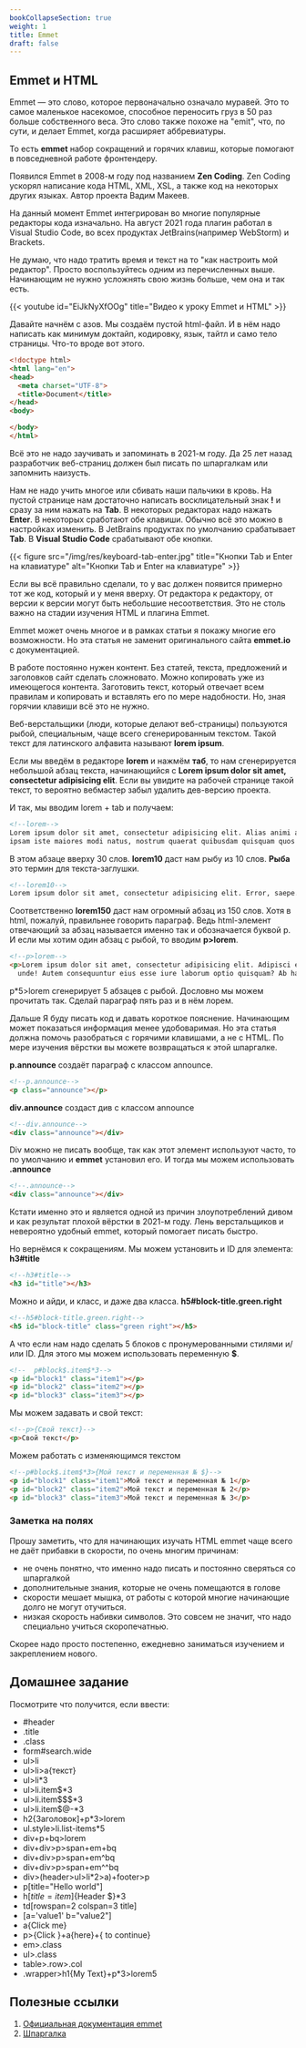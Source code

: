 ```yaml
---
bookCollapseSection: true
weight: 1
title: Emmet
draft: false
---
```


## Emmet и HTML

Emmet — это слово, которое первоначально означало муравей. Это то самое маленькое насекомое, способное переносить груз в
50 раз больше собственного веса. Это слово также похоже на "emit", что, по сути, и делает Emmet, когда расширяет
аббревиатуры.

То есть **emmet** набор сокращений и горячих клавиш, которые помогают в повседневной работе фронтендеру.

Появился Emmet в 2008-м году под названием **Zen Coding**. Zen Coding ускорял написание кода HTML, XML, XSL, а также код
на некоторых других языках. Автор проекта Вадим Макеев.

На данный момент Emmet интегрирован во многие популярные редакторы кода изначально. На август 2021 года плагин работал в
Visual Studio Code, во всех продуктах JetBrains(например WebStorm) и Brackets.

Не думаю, что надо тратить время и текст на то "как настроить мой редактор". Просто воспользуйтесь одним из
перечисленных выше. Начинающим не нужно усложнять свою жизнь больше, чем она и так есть.

{{< youtube id="EiJkNyXfOOg" title="Видео к уроку Emmet и HTML" >}}


Давайте начнём с азов. Мы создаём пустой html-файл. И в нём надо написать как минимум доктайп, кодировку, язык, тайтл и
само тело страницы. Что-то вроде вот этого.

````html
<!doctype html>
<html lang="en">
<head>
  <meta charset="UTF-8">
  <title>Document</title>
</head>
<body>

</body>
</html>
````

Всё это не надо заучивать и запоминать в 2021-м году. Да 25 лет назад разработчик веб-страниц должен был писать по
шпаргалкам или запомнить наизусть.

Нам не надо учить многое или сбивать наши пальчики в кровь. На пустой странице нам достаточно написать восклицательный
знак **!** и сразу за ним нажать на **Tab**. В некоторых редакторах надо нажать **Enter**. В некоторых сработают обе
клавиши. Обычно всё это можно в настройках изменить. В JetBrains продуктах по умолчанию срабатывает **Tab**. В **Visual
Studio Code** срабатывают обе кнопки.

{{< figure src="/img/res/keyboard-tab-enter.jpg" title="Кнопки Tab и Enter на клавиатуре" alt="Кнопки Tab и Enter на клавиатуре" >}}

Если вы всё правильно сделали, то у вас должен появится примерно тот же код, который и у меня вверху. От редактора к
редактору, от версии к версии могут быть небольшие несоответствия. Это не столь важно на стадии изучения HTML и плагина Emmet.

Emmet может очень многое и в рамках статьи я покажу многие его возможности. Но эта статья не заменит оригинального
сайта **emmet.io** с документацией.

В работе постоянно нужен контент. Без статей, текста, предложений и заголовков сайт сделать сложновато. Можно копировать
уже из имеющегося контента. Заготовить текст, который отвечает всем правилам и копировать и вставлять его по мере
надобности. Но, зная горячии клавиши всё это не нужно.

Веб-верстальщики (люди, которые делают веб-страницы) пользуются рыбой, специальным, чаще всего сгенерированным текстом.
Такой текст для латинского алфавита называют **lorem ipsum**.

Если мы введём в редакторе **lorem** и нажмём **таб**, то нам сгенерируется небольшой абзац текста, начинающийся с **Lorem ipsum dolor sit amet, consectetur adipisicing elit**. Если вы увидите на рабочей странице такой текст, то вероятно
вебмастер забыл удалить дев-версию проекта.

И так, мы вводим lorem + tab и получаем:

````html
<!--lorem-->
Lorem ipsum dolor sit amet, consectetur adipisicing elit. Alias animi aperiam aut dolorum eius error expedita, fugiat
ipsam iste maiores modi natus, nostrum quaerat quibusdam quisquam quos sequi vero voluptatibus?
````

В этом абзаце вверху 30 слов. **lorem10** даст нам рыбу из 10 слов. **Рыба** это термин для текста-заглушки.

````html
<!--lorem10-->
Lorem ipsum dolor sit amet, consectetur adipisicing elit. Error, saepe.
````

Соответственно **lorem150** даст нам огромный абзац из 150 слов. Хотя в html, пожалуй, правильнее говорить параграф.
Ведь html-элемент отвечающий за абзац называется именно так и обозначается буквой p. И если мы хотим один абзац с рыбой,
то вводим **p>lorem**.

````html
<!--p>lorem-->
<p>Lorem ipsum dolor sit amet, consectetur adipisicing elit. Adipisci error facere magnam maiores optio sed tenetur,
  unde! Autem consequuntur eius esse iure laborum optio quisquam? Ab harum numquam optio? At?</p>
````

p*5>lorem сгенерирует 5 абзацев с рыбой. Дословно мы можем прочитать так. Сделай параграф пять раз и в нём лорем.

Дальше Я буду писать код и давать короткое пояснение. Начинающим может показаться информация менее удобоваримая. Но эта
статья должна помочь разобраться с горячими клавишами, а не с HTML. По мере изучения вёрстки вы можете возвращаться к
этой шпаргалке.

**p.announce** создаёт параграф с классом announce.

````html
<!--p.announce-->
<p class="announce"></p>
````

**div.announce** создаст див с классом announce

````html
<!--div.announce-->
<div class="announce"></div>
````

Div можно не писать вообще, так как этот элемент используют часто, то по умолчанию и **emmet** установил его. И тогда мы
можем использовать **.announce**

````html
<!--.announce-->
<div class="announce"></div>
````

Кстати именно это и является одной из причин злоупотреблений дивом и как результат плохой вёрстки в 2021-м году. Лень
верстальщиков и невероятно удобный emmet, который помогает писать быстро.

Но вернёмся к сокращениям. Мы можем установить и ID для элемента:  
**h3#title**

````html
<!--h3#title-->
<h3 id="title"></h3>
````

Можно и айди, и класс, и даже два класса.
**h5#block-title.green.right**

````html
<!--h5#block-title.green.right-->
<h5 id="block-title" class="green right"></h5>
````

А что если нам надо сделать 5 блоков с пронумерованными стилями и/или ID. Для этого мы можем использовать переменную **$**.

````html
<!--  p#block$.item$*3-->
<p id="block1" class="item1"></p>
<p id="block2" class="item2"></p>
<p id="block3" class="item3"></p>
````

Мы можем задавать и свой текст:

````html
<!--p>{Свой текст}-->
<p>Свой текст</p>
````

Можем работать с изменяющимся текстом

````html
<!--p#block$.item$*3>{Мой текст и переменная № $}-->
<p id="block1" class="item1">Мой текст и переменная № 1</p>
<p id="block2" class="item2">Мой текст и переменная № 2</p>
<p id="block3" class="item3">Мой текст и переменная № 3</p>
````

### Заметка на полях

Прошу заметить, что для начинающих изучать HTML emmet чаще всего не даёт прибавки в скорости, по очень многим причинам:

- не очень понятно, что именно надо писать и постоянно сверяться со шпаргалкой
- дополнительные знания, которые не очень помещаются в голове
- скорости мешает мышка, от работы с которой многие начинающие долго не могут отучиться.
- низкая скорость набивки символов. Это совсем не значит, что надо специально учиться скоропечатнью.

Скорее надо просто постепенно, ежедневно заниматься изучением и закреплением нового.


## Домашнее задание

Посмотрите что получится, если ввести:
- &num;header
- .title
- .class
- form#search.wide
- ul>li
- ul>li>a{текст}
- ul>li*3
- ul>li.item$*3
- ul>li.item$$$*3
- ul>li.item$@-*3
- h2{Заголовок]+p*3>lorem
- ul.style>li.list-items*5
- div+p+bq>lorem
- div+div>p>span+em+bq
- div+div>p>span+em^bq
- div+div>p>span+em^^bq
- div>(header>ul>li*2>a)+footer>p
- p[title="Hello world"]
- h$[title=item$]{Header $}*3
- td[rowspan=2 colspan=3 title]
- [a='value1' b="value2"]
- a{Click me}
- p>{Click }+a{here}+{ to continue}
- em>.class 
- ul>.class
- table>.row>.col
- .wrapper>h1{My Text}+p*3>lorem5

## Полезные ссылки

1. [Официальная документация emmet](https://docs.emmet.io/)
2. [Шпаргалка](https://dwstroy.ru/stail/plaginy-rasshireniya/emmet-shpargalka/)
